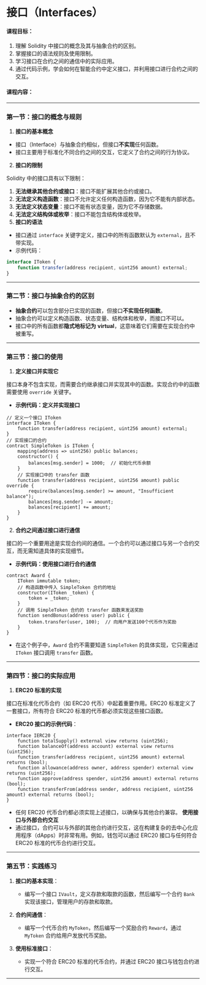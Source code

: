 # 接口（Interfaces）

#### 课程目标：

1. 理解 Solidity 中接口的概念及其与抽象合约的区别。
2. 掌握接口的语法规则及使用限制。
3. 学习接口在合约之间的通信中的实际应用。
4. 通过代码示例，学会如何在智能合约中定义接口，并利用接口进行合约之间的交互。

#### 课程内容：

---

### **第一节：接口的概念与规则**

1. **接口的基本概念**

- 接口（Interface）与抽象合约相似，但接口**不实现**任何函数。
- 接口主要用于标准化不同合约之间的交互，它定义了合约之间的行为协议。

2. **接口的限制**

Solidity 中的接口具有以下限制：

1. **无法继承其他合约或接口**：接口不能扩展其他合约或接口。
2. **无法定义构造函数**：接口不允许定义任何构造函数，因为它不能有内部状态。
3. **无法定义状态变量**：接口不能有状态变量，因为它不存储数据。
4. **无法定义结构体或枚举**：接口不能包含结构体或枚举。
5. **接口的语法**

- 接口通过 `interface` 关键字定义，接口中的所有函数默认为 `external`，且不带实现。
- 示例代码：

```typescript
interface IToken {
    function transfer(address recipient, uint256 amount) external;
}
```

---

### **第二节：接口与抽象合约的区别**

- **抽象合约**可以包含部分已实现的函数，但接口**不实现任何函数**。
- 抽象合约可以定义构造函数、状态变量、结构体和枚举，而接口不可以。
- 接口中的所有函数都**隐式地标记为** **virtual**，这意味着它们需要在实现合约中被重写。

---

### **第三节：接口的使用**

1. **定义接口并实现它**

接口本身不包含实现，而需要合约继承接口并实现其中的函数。实现合约中的函数需要使用 `override` 关键字。

- **示例代码：定义并实现接口**

```solidity
// 定义一个接口 IToken
interface IToken {
    function transfer(address recipient, uint256 amount) external;
}
// 实现接口的合约
contract SimpleToken is IToken {
    mapping(address => uint256) public balances;
    constructor() {
        balances[msg.sender] = 1000;  // 初始化代币余额
    }
    // 实现接口中的 transfer 函数
    function transfer(address recipient, uint256 amount) public override {
        require(balances[msg.sender] >= amount, "Insufficient balance");
        balances[msg.sender] -= amount;
        balances[recipient] += amount;
    }
}
```

2. **合约之间通过接口进行通信**

接口的一个重要用途是实现合约间的通信。一个合约可以通过接口与另一个合约交互，而无需知道具体的实现细节。

- **示例代码：使用接口进行合约通信**

```solidity
contract Award {
    IToken immutable token;
    // 构造函数中传入 SimpleToken 合约的地址
    constructor(IToken _token) {
        token = _token;
    }
    // 调用 SimpleToken 合约的 transfer 函数来发送奖励
    function sendBonus(address user) public {
        token.transfer(user, 100);  // 向用户发送100个代币作为奖励
    }
}
```

- 在这个例子中，`Award` 合约不需要知道 `SimpleToken` 的具体实现，它只需通过 `IToken` 接口调用 `transfer` 函数。

---

### **第四节：接口的实际应用**

1. **ERC20 标准的实现**

接口在标准化代币合约（如 ERC20 代币）中起着重要作用。ERC20 标准定义了一套接口，所有符合 ERC20 标准的代币都必须实现这些接口函数。

- **ERC20 接口的示例代码**：

```solidity
interface IERC20 {
    function totalSupply() external view returns (uint256);
    function balanceOf(address account) external view returns (uint256);
    function transfer(address recipient, uint256 amount) external returns (bool);
    function allowance(address owner, address spender) external view returns (uint256);
    function approve(address spender, uint256 amount) external returns (bool);
    function transferFrom(address sender, address recipient, uint256 amount) external returns (bool);
}
```

- 任何 ERC20 代币合约都必须实现上述接口，以确保与其他合约兼容。
  **使用接口与外部合约交互**
- 通过接口，合约可以与外部的其他合约进行交互，这在构建复杂的去中心化应用程序（dApps）时非常有用。例如，钱包可以通过 ERC20 接口与任何符合 ERC20 标准的代币合约进行交互。

---

### **第五节：实践练习**

1. **接口的基本实现**：

   - 编写一个接口 `IVault`，定义存款和取款的函数，然后编写一个合约 `Bank` 实现该接口，管理用户的存款和取款。
2. **合约间通信**：

   - 编写一个代币合约 `MyToken`，然后编写一个奖励合约 `Reward`，通过 `MyToken` 合约给用户发放代币奖励。
3. **使用标准接口**：

   - 实现一个符合 ERC20 标准的代币合约，并通过 ERC20 接口与钱包合约进行交互。

---
